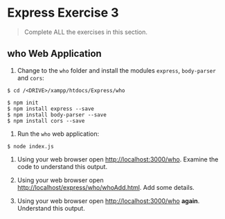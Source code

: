 # Express Exercise 3

> Complete ALL the exercises in this section.

<!-- ## Fetch latest Repository Branch

```
$ cd /DRIVE/xampp/htdocs/express
$ git pull --no-edit https://github.com/noucampdotorgSSAD2019/express.git latest
$ git status

```

Check your ``htdocs/express`` folder.  You should have a new folder called ``who`` with some files in it. -->

## who Web Application

1. Change to the ``who`` folder and install the modules ``express``, ``body-parser`` and ``cors``:

```
$ cd /<DRIVE>/xampp/htdocs/Express/who  

$ npm init
$ npm install express --save
$ npm install body-parser --save
$ npm install cors --save

```

1. Run the ``who`` web application:

```
$ node index.js

```

1. Using your web browser open [http://localhost:3000/who](http://localhost:3000/who).  Examine the code to understand this output.

1. Using your web browser open [http://localhost/express/who/whoAdd.html](http://localhost/express/who/whoAdd.html).  Add some details. 

1. Using your web browser open [http://localhost:3000/who](http://localhost:3000/who) **again**.  Understand this output.

<!-- 1. Push your code to **your private** repository on GitHub.  Type these commands into your *Git Bash* client:

```
$ git status
$ git add .
$ git commit -m "Exercise 3 - DONE|PARTIAL|HELP"
$ git push origin master
$ git status

``` -->